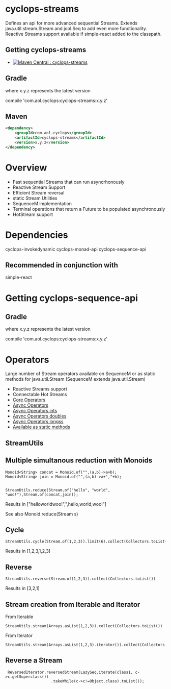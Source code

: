 # cyclops-streams

Defines an api for more advanced sequential Streams. Extends java.util.stream.Stream and jool.Seq to add even more functionality. Reactive Streams support available if simple-react added to the classpath.

## Getting cyclops-streams

* [![Maven Central : cyclops-streams](https://maven-badges.herokuapp.com/maven-central/com.aol.cyclops/cyclops-streams/badge.svg)](https://maven-badges.herokuapp.com/maven-central/com.aol.cyclops/cyclops-streams)


## Gradle

where x.y.z represents the latest version

compile 'com.aol.cyclops:cyclops-streams:x.y.z'

## Maven

```xml
<dependency>
    <groupId>com.aol.cyclops</groupId>
    <artifactId>cyclops-streams</artifactId>
    <version>x.y.z</version>
</dependency>
```
# Overview

* Fast sequential Streams that can run asyncrhonously
* Reactive Stream Support
* Efficient Stream reversal
* static Stream Utilities
* SequenceM implementation
* Terminal operations that return a Future to be populated asynchronously
* HotStream support


# Dependencies

cyclops-invokedynamic
cyclops-monad-api
cyclops-sequence-api

## Recommended in conjunction with

simple-react

# Getting cyclops-sequence-api

## Gradle

where x.y.z represents the latest version

compile 'com.aol.cyclops:cyclops-streams:x.y.z'

# Operators

Large number of Stream operators available on SequenceM or as static methods for java.util.Stream (SequenceM extends java.util.Stream)

* Reactive Streams support
* Connectable Hot Streams 
* [Core Operators](https://github.com/aol/cyclops/blob/master/cyclops-sequence-api/src/main/java/com/aol/cyclops/sequence/SequenceM.java)
* [Async Operators](https://github.com/aol/cyclops/blob/master/cyclops-sequence-api/src/main/java/com/aol/cyclops/sequence/future/FutureOperations.java)
* [Async Operators ints](https://github.com/aol/cyclops/blob/master/cyclops-sequence-api/src/main/java/com/aol/cyclops/sequence/future/IntOperators.java)
* [Async Operators doubles](https://github.com/aol/cyclops/blob/master/cyclops-sequence-api/src/main/java/com/aol/cyclops/sequence/future/DoubleOperators.java)
* [Async Operators longss](https://github.com/aol/cyclops/blob/master/cyclops-sequence-api/src/main/java/com/aol/cyclops/sequence/future/LongOperators.java)
* [Available as static methods](https://github.com/aol/cyclops/blob/master/cyclops-streams/src/main/java/com/aol/cyclops/streams/StreamUtils.java)


## StreamUtils

## Multiple simultanous reduction with Monoids

    Monoid<String> concat = Monoid.of("",(a,b)->a+b);
	Monoid<String> join = Monoid.of("",(a,b)->a+","+b);


	StreamUtils.reduce(Stream.of("hello", "world", "woo!"),Stream.of(concat,join));

Results in ["helloworldwoo!",",hello,world,woo!"]

See also Monoid.reduce(Stream s)


## Cycle 

    StreamUtils.cycle(Stream.of(1,2,3)).limit(6).collect(Collectors.toList())
 
 Results in [1,2,3,1,2,3]
 
## Reverse

    StreamUtils.reverse(Stream.of(1,2,3)).collect(Collectors.toList())
   
Results in [3,2,1]  

## Stream creation from Iterable and Iterator

From Iterable

    StreamUtils.stream(Arrays.asList(1,2,3)).collect(Collectors.toList())

From Iterator

	StreamUtils.stream(Arrays.asList(1,2,3).iterator()).collect(Collectors.toList())    
	
## Reverse a Stream
 
 
     ReversedIterator.reversedStream(LazySeq.iterate(class1, c->c.getSuperclass())
						.takeWhile(c->c!=Object.class).toList());